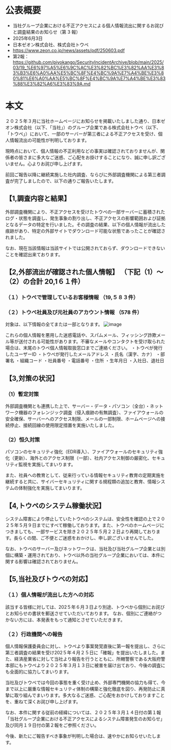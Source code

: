 # 公表概要
- 当社グループ企業における不正アクセスによる個人情報流出に関するお詫びと調査結果のお知らせ（第 3 報）
- 2025年6月3日
- 日本ゼオン株式会社、株式会社トウペ
- https://www.zeon.co.jp/news/assets/pdf/250603.pdf
- 第2報：https://github.com/piyokango/SecurityIncidentArchive/blob/main/2025/03/19_%E6%97%A5%E6%9C%AC%E3%82%BC%E3%82%AA%E3%83%B3%E6%A0%AA%E5%BC%8F%E4%BC%9A%E7%A4%BE%E3%80%81%E6%A0%AA%E5%BC%8F%E4%BC%9A%E7%A4%BE%E3%83%88%E3%82%A6%E3%83%9A.md

# 本文
２０２５年３月に当社ホームページにお知らせを掲載いたしました通り、日本ゼオン株式会社（以下、「当社」）のグループ企業である株式会社トウペ（以下、「トウペ」）において、一部のサーバーが第三者による不正アクセスを受け、個人情報流出の可能性が判明しております。

現時点において、個人情報の不正利用などの事実は確認されておりませんが、関係者の皆さまに多大なご迷惑、ご心配をお掛けすることになり、誠に申し訳ございません。心よりお詫び申し上げます。

前回ご報告以降に継続実施した社内調査、ならびに外部調査機関による第三者調査が完了しましたので、以下の通りご報告いたします。

## 【1,調査内容と結果】
外部調査機関により、不正アクセスを受けたトウペの一部サーバーに蓄積されたログ・状態を調査し、発生事象の割り出し、不正アクセスの影響範囲および証拠となるデータの特定を行いました。その調査の結果、以下の個人情報が流出した痕跡があり、特定の外部サイトでダウンロード可能な状態であったことが確認されました。

なお、現在当該情報は当該サイトでは公開されておらず、ダウンロードできないことを確認出来ております。

## 【2,外部流出が確認された個人情報】 （下記（1）～（2）の合計 20,1６１件）
### （１）トウペで管理しているお客様情報 （19,５８３件）


### （２）トウペ社員及び元社員のアカウント情報 （578 件）
対象は、以下情報の全てまたは一部となります。
![image](https://github.com/user-attachments/assets/eee40868-e926-4f27-97c1-d603ac826677)

これらの個人情報を悪用した迷惑電話や、スパムメール、フィッシング詐欺メール等が送付される可能性があります。不審なメールやコンタクトを受け取られた場合は、末尾のトウペ個人情報取扱窓口までご連絡ください。
・トウペが発行したユーザーID ・トウペが発行したメールアドレス ・氏名（漢字、カナ）
・部署名 ・組織コード ・社員番号 ・電話番号 ・住所 ・生年月日 ・入社日、退社日

## 【3,対策の状況】
### （1）暫定対策
外部調査機関とも連携した上で、サーバー・データ・パソコン（全台）・ネットワーク機器のフォレンジック調査（侵入痕跡の有無調査）、ファイアウォールの安全確保、サーバーへのアクセス制限、メールの一部制限、ホームページへの接続停止、接続回線の使用限定措置を実施いたしました。
### （2）恒久対策
パソコンのセキュリティ強化（EDR導入）、ファイアウォールのセキュリティ強化（更新）、海外とのアクセス制限（一部）、社内アクセス制御の厳密化、セキュリティ監視を実施してまいります。

また、社員への教育として、従来行っている情報セキュリティ教育の定期実施を継続すると共に、サイバーセキュリティに関する規程類の追加と教育、情報システムの体制強化を実施してまいります。

## 【4,トウペのシステム稼働状況】
システム障害により停止していたトウペのシステムは、安全性を確認の上で２０２５年５月９日までにすべて稼働しております。また、トウペのホームページにつきましても、一部サービスを除き２０２５年５月２２日より再開しております。長らくの間、ご不便とご迷惑をおかけし、申し訳ございませんでした。

なお、トウペのサーバー及びネットワークは、当社及び当社グループ企業とは別個に構築・運用されており、トウペ以外の当社グループ企業においては、本件に関する影響は確認されておりません。

## 【5,当社及びトウペの対応】
### （１）個人情報が流出した方への対応
該当する皆様に対しては、202５年６月３日より別途、トウペから個別にお詫びとお知らせの書状を郵送させていただいております。 なお、個別にご連絡がつかない方には、本発表をもって通知とさせていただきます。

### （２）行政機関への報告
個人情報保護委員会に対し、トウペより事案発覚直後に第一報を提出し、さらに第三者調査の結果を受け202５年４月２５日に「確報」を提出いたしました。また、経済産業省に対して当社より報告を行うとともに、所轄警察である大阪府警本部にもトウペより２０２５年３月１３日に被害を届け出ており、今後の調査にも全面的に協力してまいります。

当社及びトウペでは今回の事態を重く受け止め、外部専門機関の協力も得て、今まで以上に厳重な情報セキュリティ体制の構築と強化徹底を図り、再発防止に真摯に取り組んでまいります。多大なるご迷惑、ご心配をおかけしておりますことを、重ねて深くお詫び申し上げます。

なお、本件に関する従前の経緯については、２０２５年３月１４日付の第１報「当社グループ企業における不正アクセスによるシステム障害発生のお知らせ」及び同月１９日付の第２報をご参照ください。

今後、新たにご報告すべき事象が判明した場合は、速やかにお知らせいたします。
